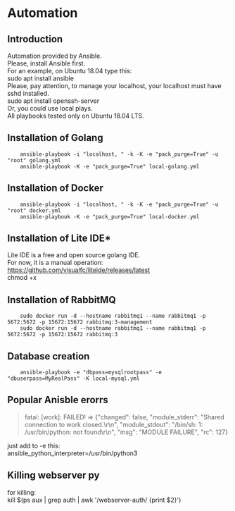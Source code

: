 # Automation
## Introduction
Automation provided by Ansible.  
Please, install Ansible first.  
For an example, on Ubuntu 18.04 type this:  
		sudo apt install ansible  
Please, pay attention, to manage your localhost, your localhost must have sshd installed.  
		sudo apt install openssh-server  
Or, you could use local plays.  
All playbooks tested only on Ubuntu 18.04 LTS.  
## Installation of Golang
		ansible-playbook -i "localhost, " -k -K -e "pack_purge=True" -u "root" golang.yml  
		ansible-playbook -K -e "pack_purge=True" local-golang.yml  
## Installation of Docker
		ansible-playbook -i "localhost, " -k -K -e "pack_purge=True" -u "root" docker.yml  
		ansible-playbook -K -e "pack_purge=True" local-docker.yml  
## Installation of Lite IDE*
Lite IDE  is a free and open source golang IDE.  
For now, it is a manual operation:  
https://github.com/visualfc/liteide/releases/latest  
chmod +x  
## Installation of RabbitMQ
		sudo docker run -d --hostname rabbitmq1 --name rabbitmq1 -p 5672:5672 -p 15672:15672 rabbitmq:3-management  
		sudo docker run -d --hostname rabbitmq1 --name rabbitmq1 -p 5672:5672 -p 15672:15672 rabbitmq:3  
## Database creation
		ansible-playbook -e "dbpass=mysqlrootpass" -e "dbuserpass=MyRealPass" -K local-mysql.yml
## Popular Anisble erorrs
>fatal: [work]: FAILED! => {"changed": false, "module_stderr": "Shared connection to work closed.\r\n", 
> "module_stdout": "/bin/sh: 1: /usr/bin/python: not found\r\n", "msg": "MODULE FAILURE", "rc": 127}

just add to -e this:   
		ansible_python_interpreter=/usr/bin/python3  

## Killing webserver py
for killing:  
kill $(ps aux | grep auth | awk '/webserver-auth/ {print $2}')
